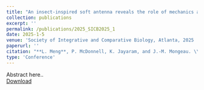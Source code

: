 ```yaml
---
title: "An insect-inspired soft antenna reveals the role of mechanics and contact speed in touch sensation "
collection: publications
excerpt: ''
permalink: /publications/2025_SICB2025_1
date: 2025-1-5
venue: 'Society of Integrative and Comparative Biology, Atlanta, 2025 '
paperurl: ''
citation: "**L. Meng**, P. McDonnell, K. Jayaram, and J.-M. Mongeau. \\“An insect-inspired soft antenna reveals the role of mechanics and contact speed in touch sensation\\” Society of Integrative and Comparative Biology, Atlanta, 2025 [talk]. Finalist for best student talk"
type: 'Conference'
---
```

Abstract here..  
[Download](https://s3.amazonaws.com/xcdshared/sicb/app_content/1526_1230033635.pdf)
